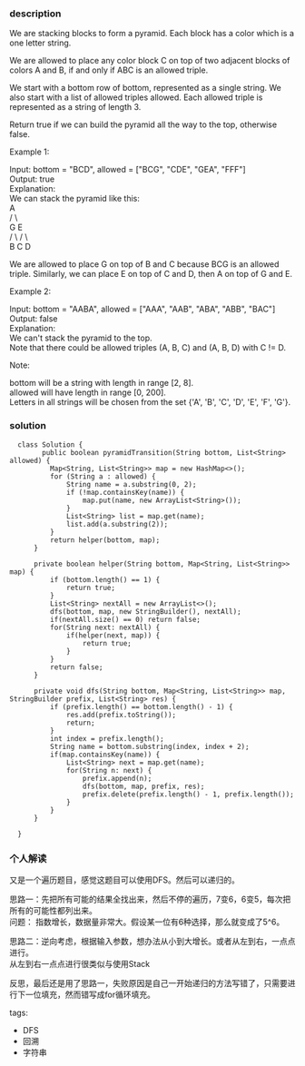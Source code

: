 ### description    
  We are stacking blocks to form a pyramid. Each block has a color which is a one letter string.  
    
  We are allowed to place any color block C on top of two adjacent blocks of colors A and B, if and only if ABC is an allowed triple.  
    
  We start with a bottom row of bottom, represented as a single string. We also start with a list of allowed triples allowed. Each allowed triple is represented as a string of length 3.  
    
  Return true if we can build the pyramid all the way to the top, otherwise false.  
    
  Example 1:  
    
  Input: bottom = "BCD", allowed = ["BCG", "CDE", "GEA", "FFF"]  
  Output: true  
  Explanation:  
  We can stack the pyramid like this:  
      A  
     / \  
    G   E  
   / \ / \  
  B   C   D  
    
  We are allowed to place G on top of B and C because BCG is an allowed triple.  Similarly, we can place E on top of C and D, then A on top of G and E.  
     
    
  Example 2:  
    
  Input: bottom = "AABA", allowed = ["AAA", "AAB", "ABA", "ABB", "BAC"]  
  Output: false  
  Explanation:  
  We can't stack the pyramid to the top.  
  Note that there could be allowed triples (A, B, C) and (A, B, D) with C != D.  
     
    
  Note:  
    
  bottom will be a string with length in range [2, 8].  
  allowed will have length in range [0, 200].  
  Letters in all strings will be chosen from the set {'A', 'B', 'C', 'D', 'E', 'F', 'G'}.  
### solution    
```    
  class Solution {  
        public boolean pyramidTransition(String bottom, List<String> allowed) {  
          Map<String, List<String>> map = new HashMap<>();  
          for (String a : allowed) {  
              String name = a.substring(0, 2);  
              if (!map.containsKey(name)) {  
                  map.put(name, new ArrayList<String>());  
              }  
              List<String> list = map.get(name);  
              list.add(a.substring(2));  
          }  
          return helper(bottom, map);  
      }  
    
      private boolean helper(String bottom, Map<String, List<String>> map) {  
          if (bottom.length() == 1) {  
              return true;  
          }  
          List<String> nextAll = new ArrayList<>();  
          dfs(bottom, map, new StringBuilder(), nextAll);  
          if(nextAll.size() == 0) return false;  
          for(String next: nextAll) {  
              if(helper(next, map)) {  
                  return true;  
              }  
          }  
          return false;  
      }  
    
      private void dfs(String bottom, Map<String, List<String>> map, StringBuilder prefix, List<String> res) {  
          if (prefix.length() == bottom.length() - 1) {  
              res.add(prefix.toString());  
              return;  
          }  
          int index = prefix.length();  
          String name = bottom.substring(index, index + 2);  
          if(map.containsKey(name)) {  
              List<String> next = map.get(name);  
              for(String n: next) {  
                  prefix.append(n);  
                  dfs(bottom, map, prefix, res);  
                  prefix.delete(prefix.length() - 1, prefix.length());  
              }  
          }  
      }  
    
  }  
```    
    
### 个人解读    
  又是一个遍历题目，感觉这题目可以使用DFS。然后可以递归的。  
    
  思路一：先把所有可能的结果全找出来，然后不停的遍历，7变6，6变5，每次把所有的可能性都列出来。  
  问题： 指数增长，数据量非常大。假设某一位有6种选择，那么就变成了5^6。  
    
  思路二：逆向考虑，根据输入参数，想办法从小到大增长。或者从左到右，一点点进行。  
  从左到右一点点进行很类似与使用Stack  
    
  反思，最后还是用了思路一，失败原因是自己一开始递归的方法写错了，只需要进行下一位填充，然而错写成for循环填充。  
    
tags:    
  -  DFS  
  -  回溯  
  -  字符串  

